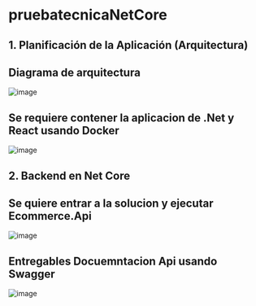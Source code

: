 # pruebatecnicaNetCore

## 1. Planificación de la Aplicación (Arquitectura)

##  Diagrama de arquitectura

![image](https://github.com/user-attachments/assets/4f891588-de12-4ceb-ae64-a8ff307506fc)

## Se requiere contener la aplicacion de .Net y React usando Docker
![image](https://github.com/user-attachments/assets/dbd9ce04-8657-4bbc-b1e0-cfea325e6e98)

## 2. Backend en Net Core

## Se quiere entrar a la solucion y ejecutar Ecommerce.Api
![image](https://github.com/user-attachments/assets/414927fe-23b4-46c7-afab-70e96adb0fe4)

## Entregables Docuemntacion Api usando Swagger

![image](https://github.com/user-attachments/assets/4f4571ca-7b8c-46d3-8f6d-d274dee5956a)





